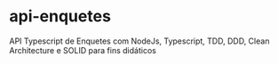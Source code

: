 # api-enquetes
API Typescript de Enquetes com NodeJs, Typescript, TDD, DDD, Clean Architecture e SOLID para fins didáticos
